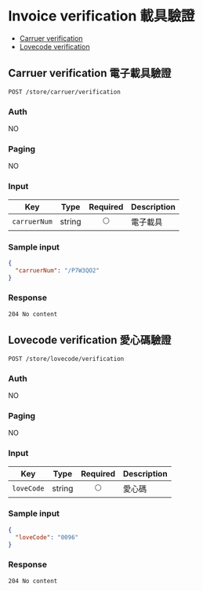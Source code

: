 # Invoice verification 載具驗證

- [Carruer verification](#carruer-verification)
- [Lovecode verification](#lovecode-verification)

## Carruer verification 電子載具驗證

```
POST /store/carruer/verification
```

### Auth
NO

### Paging
NO

### Input

| Key | Type | Required | Description |
| --- | --- | :---: | --- |
| `carruerNum` | string | 🌕 | 電子載具 |

### Sample input
```json
{
  "carruerNum": "/P7W3QO2"
}
```

### Response
```
204 No content
```

## Lovecode verification 愛心碼驗證
```
POST /store/lovecode/verification
```

### Auth
NO

### Paging
NO

### Input

| Key | Type | Required | Description |
| --- | --- | :---: | --- |
| `loveCode` | string | 🌕 | 愛心碼 |

### Sample input
```json
{
  "loveCode": "0096"
}
```

### Response
```
204 No content
```